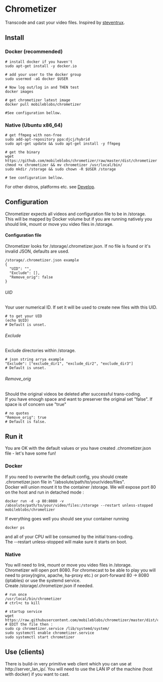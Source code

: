 # Chrometizer
Transcode and cast your video files. Inspired by [steventrux](https://gist.github.com/steventrux/10815095).

## Install

### Docker (recommended)
```
# install docker if you haven't
sudo apt-get install -y docker.io

# add your user to the docker group
sudo usermod -aG docker $USER

# Now log out/log in and THEN test
docker images

# get chrometizer latest image
docker pull mobileblobs/chrometizer

#See configuration bellow.
```

### Native (Ubuntu x86_64)
```
# get ffmpeg with non-free
sudo add-apt-repository ppa:djcj/hybrid
sudo apt-get update && sudo apt-get install -y ffmpeg

# get the binary
wget https://github.com/mobileblobs/chrometizer/raw/master/dist/chrometizer
chmod +x chrometizer && mv chrometizer /usr/local/bin/
sudo mkdir /storage && sudo chown -R $USER /storage

# See configuration bellow.
```
For other distros, platforms etc. see [Develop](https://github.com/mobileblobs/chrometizer/blob/master/DEVELOP.md).

## Configuration
Chrometizer expects all videos and configuration file to be in /storage.  
This will be mapped by Docker volume but if you are running natively you should
link, mount or move you video files in /storage.

#### Configuration file
Chrometizer looks for /storage/.chrometizer.json.
If no file is found or it's invalid JSON, defaults are used.
```
/storage/.chrometizer.json example
{
  "UID": "",
  "Exclude": [],
  "Remove_orig": false
}
```
###### UID
Your user numerical ID. If set it will be used to create new files with this UID.
```
# to get your UID
(echo $UID)
# Default is unset.
```
###### Exclude
Exclude directories within /storage.
```
# json string arrya example
"Exclude": ["exclude_dir1", "exclude_dir2", "exclude_dir3"]
# Default is unset.
```
###### Remove_orig
Should the original videos be deleted after successful trans-coding.  
If you have enough space and want to preserver the original set "false".
If space is of concern use "true"
```
# no quotes
"Remove_orig": true
# Default is false.
```

## Run it
You are OK with the default values or you have created .chrometizer.json file -
let's have some fun!
### Docker
If you need to overwrite the default config, you should create .chrometizer.json
file in "/absolute/path/to/your/video/files".   
Docker will union mount it to the container /storage.
We will expose port 80 on the host and run in detached mode :
```
docker run -d -p 80:8080 -v /absolute/path/to/your/video/files:/storage --restart unless-stopped mobileblobs/chrometizer
```
If everything goes well you should see your container running
```
docker ps
```
and all of your CPU will be consumed by the initial trans-coding.  
The --restart unless-stopped will make sure it starts on boot.

### Native
You will need to link, mount or move you video files in /storage.  
Chrometizer will open port 8080. For chromecast to be able to play you will need 
to proxy(nginx, apache, ha-proxy etc.) or port-forward 80 -> 8080 (iptables) 
or use the systemd service.  
Create /storage/.chrometizer.json if needed.
```
# run once
/usr/local/bin/chrometizer
# ctrl+c to kill

# startup service
wget https://raw.githubusercontent.com/mobileblobs/chrometizer/master/dist/chrometizer.service
# EDIT the file then :
sudo cp chrometizer.service /lib/systemd/system/
sudo systemctl enable chrometizer.service
sudo systemctl start chrometizer
```

## Use (clients)
There is build-in very primitive web client which you can use at 
http://server_lan_ip/. You will need to use the LAN IP of the machine 
(host with docker) if you want to cast.
